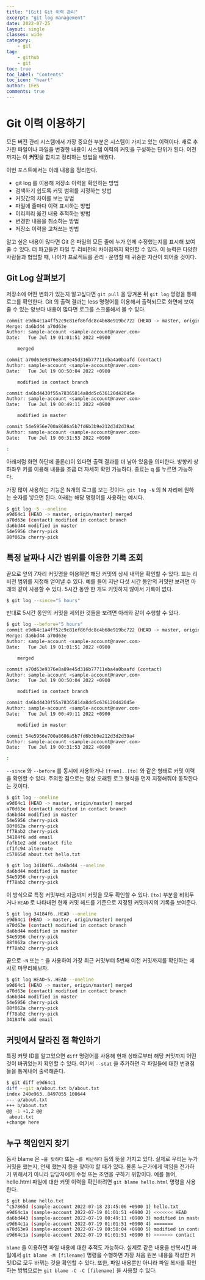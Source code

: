 ```yaml
---
title: "[Git] Git 이력 관리"
excerpt: "git log management"
date: 2022-07-25
layout: single
classes: wide
category:
    - git
tag:
    - github
    - git
toc: true
toc_label: "Contents"
toc_icon: "heart"
author: 1FeS
comments: true
---
```


# Git 이력 이용하기

모든 버전 관리 시스템에서 가장 중요한 부분은 시스템이 가지고 있는 이력이다. 새로 추가한 파일이나 파일을 변경한 내용이 시스템 이력의 커밋을 구성하는 단위가 된다. 이전까지는 이 **커밋**을 합치고 정리하는 방법을 배웠다.

이번 포스트에서는 아래 내용을 정리한다.

- git log 를 이용해 저장소 이력을 확인하는 방법
- 검색하기 쉽도록 커밋 범위를 지정하는 방법
- 커밋간의 차이를 보는 방법
- 파일에 줄마다 이력 표시하는 방법
- 이리저리 옮긴 내용 추적하는 방법
- 변경한 내용을 취소하는 방법
- 저장소 이력을 고쳐쓰는 방법

알고 싶은 내용이 많다면 Git 은 파일의 모든 줄에 누가 언제 수정했는지를 표시해 보여줄 수 있다. 더 파고들면 파일 두 리비전의 차이점까지 확인할 수 있다. 이 능력은 다양한 사람들과 협업할 때, 나아가 프로젝트를 관리ㆍ운영할 때 귀중한 자산이 되어줄 것이다.

## Git Log 살펴보기

저장소에 어떤 변화가 있는지 알고싶다면 `git pull` 을 당겨온 뒤 `git log` 명령을 통해 로그를 확인한다. Git 의 출력 결과는 less 명령어를 이용해서 출력되므로 화면에 보여줄 수 있는 양보다 내용이 많다면 로그를 스크롤해서 볼 수 있다.

```bash
commit e9d64c1a4ff52c9c81ef86fdc8c4b68e919bc722 (HEAD -> master, origin/master)
Merge: da6bd44 a70d63e
Author: sample-account <sample-account@naver.com>
Date:   Tue Jul 19 01:01:51 2022 +0900

    merged

commit a70d63e9376e8a89e45d316b77711eba4a0baafd (contact)
Author: sample-account <sample-account@naver.com>
Date:   Tue Jul 19 00:50:04 2022 +0900

    modified in contact branch

commit da6bd4430f55a78365814a8dd5c636120d42045e
Author: sample-account <sample-account@naver.com>
Date:   Tue Jul 19 00:49:11 2022 +0900

    modified in master

commit 54e5956e700a8686a5b7fd6b3b9e212d3d2d39a4
Author: sample-account <sample-account@naver.com>
Date:   Tue Jul 19 00:31:53 2022 +0900

:
```

아래처럼 화면 하단에 콜론(:)이 있다면 출력 결과를 더 남아 있음을 의미한다. 방향키 상하좌우 키를 이용해 내용을 조금 더 자세히 확인 가능하다. 종료는 q 를 누르면 가능하다.

가장 많이 사용하는 기능은 N개의 로그를 보는 것이다. `git log -N` 의 N 자리에 원하는 숫자를 넣으면 된다. 아래는 해당 명령어를 사용하는 예시다.

```bash
$ git log -5 --oneline
e9d64c1 (HEAD -> master, origin/master) merged
a70d63e (contact) modified in contact branch
da6bd44 modified in master
54e5956 cherry-pick
88f062a cherry-pick
```

## 특정 날짜나 시간 범위를 이용한 기록 조회

끝으로 앞의 7자리 커밋명을 이용하면 해당 커밋의 상세 내역을 확인할 수 있다. 또는 리비전 범위를 지정해 얻어낼 수 있다. 예를 들어 지난 다섯 시간 동안의 커밋만 보려면 아래와 같이 사용할 수 있다. 5시간 동안 한 개도 커밋하지 않아서 기록이 없다.

```bash
$ git log --since="5 hours"
```

반대로 5시간 동안의 커밋을 제외한 것들을 보려면 아래와 같이 수행할 수 있다.

```bash
$ git log --before="5 hours"
commit e9d64c1a4ff52c9c81ef86fdc8c4b68e919bc722 (HEAD -> master, origin/master)
Merge: da6bd44 a70d63e
Author: sample-account <sample-account@naver.com>
Date:   Tue Jul 19 01:01:51 2022 +0900

    merged

commit a70d63e9376e8a89e45d316b77711eba4a0baafd (contact)
Author: sample-account <sample-account@naver.com>
Date:   Tue Jul 19 00:50:04 2022 +0900

    modified in contact branch

commit da6bd4430f55a78365814a8dd5c636120d42045e
Author: sample-account <sample-account@naver.com>
Date:   Tue Jul 19 00:49:11 2022 +0900

    modified in master

commit 54e5956e700a8686a5b7fd6b3b9e212d3d2d39a4
Author: sample-account <sample-account@naver.com>
Date:   Tue Jul 19 00:31:53 2022 +0900

:
```

`--since` 와 `--before` 를 동시에 사용하거나 `[from]..[to]` 와 같은 형태로 커밋 이력을 확인할 수 있다. 주의할 점으로는 항상 오래된 로그 형식을 먼저 지정해줘야 동작한다는 것이다.

```bash
$ git log --oneline
e9d64c1 (HEAD -> master, origin/master) merged
a70d63e (contact) modified in contact branch
da6bd44 modified in master
54e5956 cherry-pick
88f062a cherry-pick
ff78ab2 cherry-pick
34184f6 add email
fafb1e2 add contact file
cf1fc94 alternate
c57865d about.txt hello.txt

$ git log 34184f6..da6bd44 --oneline
da6bd44 modified in master
54e5956 cherry-pick
ff78ab2 cherry-pick
```

이 방식으로 특정 커밋부터 지금까지 커밋을 모두 확인할 수 있다. `[to]` 부분을 비워두거나 `HEAD` 로 나타내면 현재 커밋 헤드를 기준으로 지정된 커밋까지의 기록을 보여준다.

```bash
$ git log 34184f6..HEAD --oneline
e9d64c1 (HEAD -> master, origin/master) merged
a70d63e (contact) modified in contact branch
da6bd44 modified in master
54e5956 cherry-pick
88f062a cherry-pick
ff78ab2 cherry-pick
```

끝으로 `~N` 또는 `^` 을 사용하여 가장 최근 커밋부터 5번째 이전 커밋까지를 확인하는 에시로 마무리해보자.

```bash
$ git log HEAD~5..HEAD --oneline
e9d64c1 (HEAD -> master, origin/master) merged
a70d63e (contact) modified in contact branch
da6bd44 modified in master
54e5956 cherry-pick
88f062a cherry-pick
ff78ab2 cherry-pick
34184f6 add email
```

## 커밋에서 달라진 점 확인하기

특정 커밋 ID를 알고있으면 `diff` 명령어를 사용해 현재 상태로부터 해당 커밋까지 어떤 것이 바뀌었는지 확인할 수 있다. 여기서 `--stat` 을 추가하면 각 파일들에 대한 변경점들을 통계내어 출력해준다.

```bash
$ git diff e9d64c1
diff --git a/about.txt b/about.txt
index 240e963..8497055 100644
--- a/about.txt
+++ b/about.txt
@@ -1 +1,2 @@
 about.txt
+change here
```

## 누구 책임인지 찾기

동사 blame 은 `~을 탓하다` 또는 `~를 비난하다` 등의 뜻을 가지고 있다. 실제로 우리는 누가 커밋을 했는지, 언제 했는지 등을 찾아야 할 때가 있다. 물론 누군가에게 책임을 전가하기 위해서가 아니라 담당자에게 수정 또는 조언을 구하기 위함이다. 예를 들어, hello.html 파일에 대한 커밋 이력을 확인하려면 `git blame hello.html` 명령을 사용한다.

```bash
$ git blame hello.txt
^c57865d (sample-account 2022-07-18 23:45:06 +0900 1) hello.txt
e9d64c1a (sample-account 2022-07-19 01:01:51 +0900 2) <<<<<<< HEAD
da6bd443 (sample-account 2022-07-19 00:49:11 +0900 3) modified in master
e9d64c1a (sample-account 2022-07-19 01:01:51 +0900 4) =======
a70d63e9 (sample-account 2022-07-19 00:50:04 +0900 5) modified in contact branch
e9d64c1a (sample-account 2022-07-19 01:01:51 +0900 6) >>>>>>> contact
```

`blame` 을 이용하면 파일 내용에 대한 추적도 가능하다. 실제로 같은 내용을 반복시킨 파일에서 `git blame -M [filename]` 명령을 수행하면 가장 처음 원본 내용을 작성한 커밋ID로 모두 바뀌는 것을 확인할 수 있다. 또한, 파일 내용뿐만 아니라 파일 복사를 확인하는 방법으로는 `git blame -C -C [filename]` 을 사용할 수 있다.